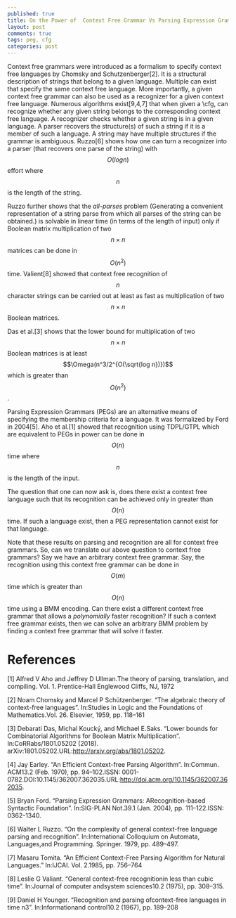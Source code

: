 ```yaml
---
published: true
title: On the Power of  Context Free Grammar Vs Parsing Expression Grammars -- Current Status
layout: post
comments: true
tags: peg, cfg
categories: post
---
```


Context free grammars were introduced as a formalism to specify context free languages by Chomsky and 
Schutzenberger[2]. It is a structural description of strings
that belong to a given language. Multiple  can exist that specify the same
context free language.  More importantly, a given context free grammar can also be used as a recognizer for a given context free language.
Numerous algorithms exist[9,4,7]
that when given a \cfg, can recognize whether any given string belongs to the corresponding
context free language. A recognizer checks whether a given string is in a given language. A parser recovers
the structure(s) of such a string if it is a member of such a language. A string may have
multiple structures if the grammar is ambiguous. Ruzzo[6] shows
how one can turn a recognizer into a parser (that recovers one parse of the string)
with $$O(log n)$$ effort where $$n$$ is the length of the string.

Ruzzo further shows that the *all-parses* problem (Generating
a convenient representation of a string parse from which all parses of the string can be
obtained.) is solvable in linear time (in terms of the length of input) only if Boolean
matrix multiplication of two $$n\times n$$ matrices can be done in $$O(n^2)$$ time.
Valient[8] showed that context free recognition of $$n$$ character strings can be carried
out at least as fast as multiplication of two $$n\times n$$ Boolean matrices.

Das et al.[3] shows that the lower bound for multiplication
of two $$n\times n$$ Boolean matrices is at least $$\Omega(n^3/2^{O(\sqrt{log n})})$$ which is
greater than $$O(n^2)$$.

Parsing Expression Grammars (PEGs) are an alternative means of specifying the membership
criteria for a language. It was formalized by Ford in 2004[5].
Aho et al.[1] showed that recognition using TDPL/GTPL which are equivalent
to PEGs in power can be done in $$O(n)$$ time where $$n$$ is the length of the input.

The question that one can now ask is, does there exist a context free language such that its recognition can be
achieved only in greater than $$O(n)$$ time. If such a language exist, then a PEG representation
cannot exist for that language.

Note that these results on parsing and recognition are all for context free grammars. So, can we translate our
above question to context free grammars? Say we have an arbitrary context free grammar. Say, the recognition using this 
context free grammar
can  be done in $$O(m)$$ time which is greater than $$O(n)$$ time using a BMM encoding. Can
there exist a different context free grammar that allows a *polynomially* faster recognition? If such a
context free grammar exists, then we can solve an arbitrary BMM problem by finding a context free grammar that will solve
it faster.

# References

[1] Alfred V Aho and Jeffrey D Ullman.The theory of parsing, translation, and compiling. Vol. 1. Prentice-Hall Englewood Cliffs, NJ, 1972

[2] Noam Chomsky and Marcel P Schützenberger. “The algebraic theory of context-free languages”. In:Studies in Logic and the Foundations of Mathematics.Vol. 26. Elsevier, 1959, pp. 118–161

[3] Debarati Das, Michal Koucký, and Michael E.Saks. “Lower bounds for Combinatorial Algorithms for Boolean Matrix Multiplication”. In:CoRRabs/1801.05202 (2018). arXiv:1801.05202.URL:http://arxiv.org/abs/1801.05202.

[4] Jay Earley. “An Efficient Context-free Parsing Algorithm”. In:Commun. ACM13.2 (Feb. 1970), pp. 94–102.ISSN: 0001-0782.DOI:10.1145/362007.362035.URL:http://doi.acm.org/10.1145/362007.362035.

[5] Bryan Ford. “Parsing Expression Grammars: ARecognition-based Syntactic Foundation”. In:SIG-PLAN Not.39.1 (Jan. 2004), pp. 111–122.ISSN: 0362-1340.

[6] Walter L  Ruzzo.  “On  the  complexity  of  general context-free language parsing and recognition”. In:International Colloquium on Automata, Languages,and Programming. Springer. 1979, pp. 489–497.

[7] Masaru Tomita. “An Efficient Context-Free Parsing Algorithm for Natural Languages.” In:IJCAI. Vol. 2.1985, pp. 756–764

[8] Leslie G Valiant. “General context-free recognitionin less than cubic time”. In:Journal of computer andsystem sciences10.2 (1975), pp. 308–315.

[9] Daniel  H  Younger.  “Recognition  and  parsing  ofcontext-free languages in time n3”. In:Informationand control10.2 (1967), pp. 189–208
